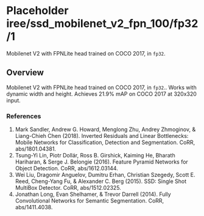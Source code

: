 # Placeholder iree/ssd_mobilenet_v2_fpn_100/fp32/1

Mobilenet V2 with FPNLite head trained on COCO 2017, in `fp32`.

<!-- task: image-object-detection -->
<!-- fine-tunable: false -->
<!-- language: en -->
<!-- network-architecture: ssd-mobilenet-v2-fpn -->
<!-- dataset: coco-2017 -->

## Overview

Mobilenet V2 with FPNLite head trained on COCO 2017, in `fp32`.. Works with dynamic width and height. Achieves 21.9% mAP
on COCO 2017 at 320x320 input.

### References
1. Mark Sandler, Andrew G. Howard, Menglong Zhu, Andrey Zhmoginov, & Liang-Chieh Chen (2018). Inverted Residuals and Linear Bottlenecks: Mobile Networks for Classification, Detection and Segmentation. CoRR, abs/1801.04381.
2. Tsung-Yi Lin, Piotr Dollár, Ross B. Girshick, Kaiming He, Bharath Hariharan, & Serge J. Belongie (2016). Feature Pyramid Networks for Object Detection. CoRR, abs/1612.03144.
3. Wei Liu, Dragomir Anguelov, Dumitru Erhan, Christian Szegedy, Scott E. Reed, Cheng-Yang Fu, & Alexander C. Berg (2015). SSD: Single Shot MultiBox Detector. CoRR, abs/1512.02325.
4. Jonathan Long, Evan Shelhamer, & Trevor Darrell (2014). Fully Convolutional Networks for Semantic Segmentation. CoRR, abs/1411.4038.

